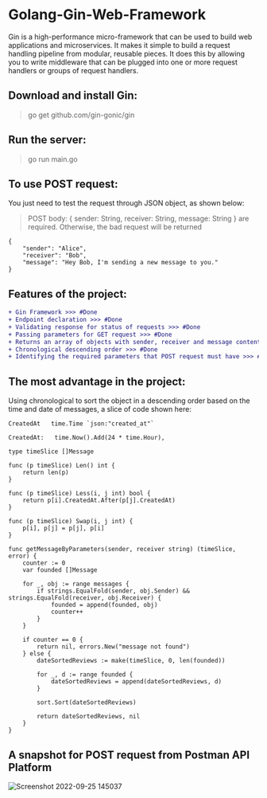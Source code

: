 # Golang-Gin-Web-Framework
Gin is a high-performance micro-framework that can be used to build web applications and microservices. It makes it simple to build a request handling pipeline from modular, reusable pieces. It does this by allowing you to write middleware that can be plugged into one or more request handlers or groups of request handlers.

## Download and install Gin:
> go get github.com/gin-gonic/gin

## Run the server:
> go run main.go

## To use POST request:
You just need to test the request through JSON object, as shown below:
> POST body: { sender: String, receiver: String, message: String } are required. Otherwise, the bad request will be returned
```
{
    "sender": "Alice",
    "receiver": "Bob",
    "message": "Hey Bob, I'm sending a new message to you."
}
```

## Features of the project:
```diff
+ Gin Framework >>> #Done
+ Endpoint declaration >>> #Done
+ Validating response for status of requests >>> #Done
+ Passing parameters for GET request >>> #Done
+ Returns an array of objects with sender, receiver and message content in GET request >>> #Done
+ Chronological descending order >>> #Done
+ Identifying the required parameters that POST request must have >>> #Done
```

## The most advantage in the project:
Using chronological to sort the object in a descending order based on the time and date of messages, a slice of code shown here:
```
CreatedAt   time.Time `json:"created_at"`
```

```
CreatedAt:   time.Now().Add(24 * time.Hour),
```

```
type timeSlice []Message

func (p timeSlice) Len() int {
	return len(p)
}

func (p timeSlice) Less(i, j int) bool {
	return p[i].CreatedAt.After(p[j].CreatedAt)
}

func (p timeSlice) Swap(i, j int) {
	p[i], p[j] = p[j], p[i]
}
```

```
func getMessageByParameters(sender, receiver string) (timeSlice, error) {
	counter := 0
	var founded []Message

	for _, obj := range messages {
		if strings.EqualFold(sender, obj.Sender) && strings.EqualFold(receiver, obj.Receiver) {
			founded = append(founded, obj)
			counter++
		}
	}

	if counter == 0 {
		return nil, errors.New("message not found")
	} else {
		dateSortedReviews := make(timeSlice, 0, len(founded))

		for _, d := range founded {
			dateSortedReviews = append(dateSortedReviews, d)
		}

		sort.Sort(dateSortedReviews)

		return dateSortedReviews, nil
	}
}
```

## A snapshot for POST request from Postman API Platform
![Screenshot 2022-09-25 145037](https://user-images.githubusercontent.com/113289516/192141953-58dbe65c-0216-4a47-a312-296e1af77dba.png)
